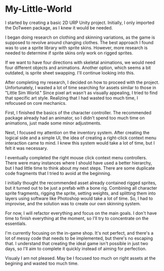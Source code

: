# My-Little-World

I started by creating a basic 2D URP Unity project. Initially, I only imported the DoTween package, as I knew it would be needed.

I began doing research on clothing and skinning variations, as the game is supposed to revolve around changing clothes. 
The best approach I found was to use a sprite library with sprite skins. However, more research is needed to determine if 
sprite skins only work on rigged sprites.

If we want to have four directions with skeletal animations, we would need
four different objects and animations. Another option, which seems a bit outdated, is sprite sheet swapping. 
I'll continue looking into this.

After completing my research, I decided on how to proceed with the project. Unfortunately, I wasted a lot of 
time searching for assets similar to those in "Little Sim World." Since pixel art wasn't as visually appealing,
I tried to find that specific art style. Realizing that I had wasted too much time, I refocused on core mechanics.

First, I finished the basics of the character controller. The recommended package already had an animator,
so I didn't spend too much time on animations, just made some minor adjustments.

Next, I focused my attention on the inventory system. After creating the logical side and a simple UI, the 
idea of creating a right-click context menu interaction came to mind. I knew this system would take a lot of time, but I felt it was necessary.

I eventually completed the right mouse click context menu controllers. There were many instances where I 
should have used a better hierarchy, but I had little time to think about my next steps. There are some duplicate code fragments that I tried to avoid at the beginning.

I initially thought the recommended asset already contained rigged sprites, but it turned out to be just 
a prefab with a bone rig. Combining all character sprite fragments, rigging the sprite, setting weights,
and splitting them into layers using software like Photoshop would take a lot of time. So, I had to improvise, and the solution was to create our own skinning system.

For now, I will refactor everything and focus on the main goals. I don't have time to finish everything 
at the moment, so I'll try to concentrate on the essentials.

I'm currently focusing on the in-game shop. It's not perfect, and there's a lot of messy code that needs
to be implemented, but there's no escaping that. I understand that creating the ideal game isn't possible in just two days, so I'll aim to complete it quickly instead of aiming for perfection.

Visualy I am not pleased. May be I focused too much on right assets at the begining and wasted too much time.




